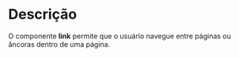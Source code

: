# Descrição

O componente **link** permite que o usuário navegue entre páginas ou âncoras dentro de uma página.